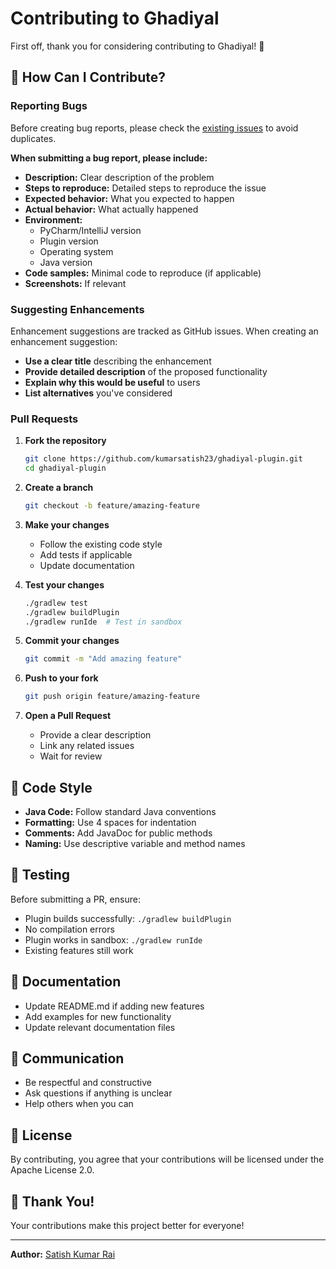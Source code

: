 # Contributing to Ghadiyal

First off, thank you for considering contributing to Ghadiyal! 🎉

## 🤝 How Can I Contribute?

### Reporting Bugs

Before creating bug reports, please check the [existing issues](https://github.com/kumarsatish23/ghadiyal-plugin/issues) to avoid duplicates.

**When submitting a bug report, please include:**

- **Description:** Clear description of the problem
- **Steps to reproduce:** Detailed steps to reproduce the issue
- **Expected behavior:** What you expected to happen
- **Actual behavior:** What actually happened
- **Environment:**
  - PyCharm/IntelliJ version
  - Plugin version
  - Operating system
  - Java version
- **Code samples:** Minimal code to reproduce (if applicable)
- **Screenshots:** If relevant

### Suggesting Enhancements

Enhancement suggestions are tracked as GitHub issues. When creating an enhancement suggestion:

- **Use a clear title** describing the enhancement
- **Provide detailed description** of the proposed functionality
- **Explain why this would be useful** to users
- **List alternatives** you've considered

### Pull Requests

1. **Fork the repository**
   ```bash
   git clone https://github.com/kumarsatish23/ghadiyal-plugin.git
   cd ghadiyal-plugin
   ```

2. **Create a branch**
   ```bash
   git checkout -b feature/amazing-feature
   ```

3. **Make your changes**
   - Follow the existing code style
   - Add tests if applicable
   - Update documentation

4. **Test your changes**
   ```bash
   ./gradlew test
   ./gradlew buildPlugin
   ./gradlew runIde  # Test in sandbox
   ```

5. **Commit your changes**
   ```bash
   git commit -m "Add amazing feature"
   ```

6. **Push to your fork**
   ```bash
   git push origin feature/amazing-feature
   ```

7. **Open a Pull Request**
   - Provide a clear description
   - Link any related issues
   - Wait for review

## 📝 Code Style

- **Java Code:** Follow standard Java conventions
- **Formatting:** Use 4 spaces for indentation
- **Comments:** Add JavaDoc for public methods
- **Naming:** Use descriptive variable and method names

## 🧪 Testing

Before submitting a PR, ensure:

- Plugin builds successfully: `./gradlew buildPlugin`
- No compilation errors
- Plugin works in sandbox: `./gradlew runIde`
- Existing features still work

## 📖 Documentation

- Update README.md if adding new features
- Add examples for new functionality
- Update relevant documentation files

## 💬 Communication

- Be respectful and constructive
- Ask questions if anything is unclear
- Help others when you can

## 📜 License

By contributing, you agree that your contributions will be licensed under the Apache License 2.0.

## 🙏 Thank You!

Your contributions make this project better for everyone!

---

**Author:** [Satish Kumar Rai](https://github.com/kumarsatish23)

